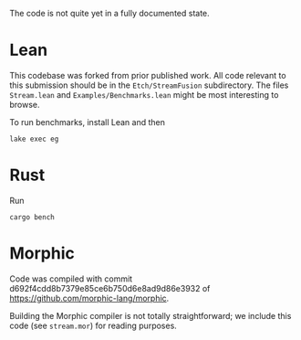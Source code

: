 The code is not quite yet in a fully documented state.

# Lean
This codebase was forked from prior published work.
All code relevant to this submission should be in the `Etch/StreamFusion` subdirectory.
The files `Stream.lean` and `Examples/Benchmarks.lean` might be most interesting to browse.

To run benchmarks, install Lean and then

```
lake exec eg
```

# Rust

Run

```
cargo bench
```

# Morphic

Code was compiled with commit d692f4cdd8b7379e85ce6b750d6e8ad9d86e3932 of https://github.com/morphic-lang/morphic.

Building the Morphic compiler is not totally straightforward; we include this code (see `stream.mor`) for reading purposes.
